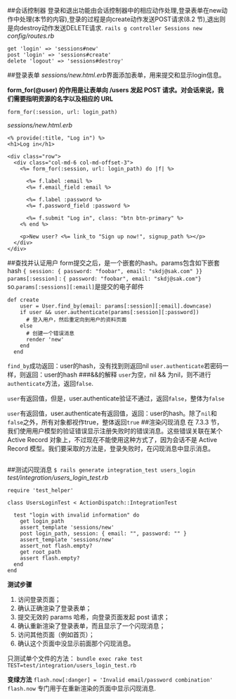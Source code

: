 ##会话控制器
登录和退出功能由会话控制器中的相应动作处理,登录表单在new动作中处理(本节的内容),登录的过程是向create动作发送POST请求(8.2 节),退出则是向destroy动作发送DELETE请求.
`rails g controller Sessions new`
*config/routes.rb*
```rails
get 'login' => 'sessions#new'
post 'login' => 'sessions#create'
delete 'logout' => 'sessions#destroy'
```
##登录表单
*sessions/new.html.erb*界面添加表单，用来提交和显示login信息。

**form_for(@user) 的作用是让表单向 /users 发起 POST 请求。对会话来说，我们需要指明资源的名字以及相应的 URL**
```rails
form_for(:session, url: login_path)
```
*sessions/new.html.erb*
```
<% provide(:title, "Log in") %>
<h1>Log in</h1>

<div class="row">
  <div class="col-md-6 col-md-offset-3">
    <%= form_for(:session, url: login_path) do |f| %>

      <%= f.label :email %>
      <%= f.email_field :email %>

      <%= f.label :password %>
      <%= f.password_field :password %>

      <%= f.submit "Log in", class: "btn btn-primary" %>
    <% end %>

    <p>New user? <%= link_to "Sign up now!", signup_path %></p>
  </div>
</div>
```
##查找并认证用户
form提交之后，是一个嵌套的hash。params包含如下嵌套hash
`{ session: { password: "foobar", email: "skdj@sak.com" }}`
`params[:session]` : `{ password: "foobar", email: "skdj@sak.com"}`
so.`params[:sessions][:email]`是提交的电子邮件
```rails
def create
    user = User.find_by(email: params[:session][:email].downcase)
    if user && user.authenticate(params[:session][:password])
      # 登入用户，然后重定向到用户的资料页面
    else
      # 创建一个错误消息
      render 'new'
    end
  end
```
`find_by`成功返回：user的hash，没有找到则返回nil
`user.authenticate`若密码一样，则返回：user的hash
###&&的解释
`user`为空，nil && 为nil，则不进行`authenticate`方法，返回`false`.

`user`有返回值，但是，user.authenticate验证不通过，返回`false`，整体为`false`

`user`有返回值，user.authenticate有返回值，返回：user的hash。除了`nil`和`false`之外，所有对象都视作true，整体返回`true`
##渲染闪现消息
在 7.3.3 节，我们使用用户模型的验证错误显示注册失败时的错误消息。这些错误关联在某个 Active Record 对象上，不过现在不能使用这种方式了，因为会话不是 Active Record 模型。我们要采取的方法是，登录失败时，在闪现消息中显示消息。

```      flash[:danger] = 'Invalid email/password combination' # 不完全正确
```
##测试闪现消息
`$ rails generate integration_test users_login`
*test/integration/users_login_test.rb*
```
require 'test_helper'

class UsersLoginTest < ActionDispatch::IntegrationTest

  test "login with invalid information" do
    get login_path
    assert_template 'sessions/new'
    post login_path, session: { email: "", password: "" }
    assert_template 'sessions/new'
    assert_not flash.empty?
    get root_path
    assert flash.empty?
  end
end
```
**测试步骤**
1. 访问登录页面；
2. 确认正确渲染了登录表单；
3. 提交无效的 params 哈希，向登录页面发起 post 请求；
4. 确认重新渲染了登录表单，而且显示了一个闪现消息；
5. 访问其他页面（例如首页）；
6. 确认这个页面中没显示前面那个闪现消息。

只测试单个文件的方法：
`bundle exec rake test TEST=test/integration/users_login_test.rb`

**变绿方法**
`flash.now[:danger] = 'Invalid email/password combination'`
`flash.now` 专门用于在重新渲染的页面中显示闪现消息.




